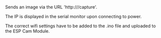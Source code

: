 Sends an image via the URL 'http://<IP>/capture'. 

The IP is displayed in the serial monitor upon connecting to power.

The correct wifi settings have to be added to the .ino file and uploaded to the ESP Cam Module.
